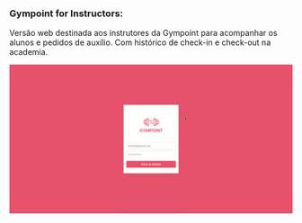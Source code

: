 ### Gympoint for Instructors: 
Versão web destinada aos instrutores da Gympoint para acompanhar os alunos e pedidos de auxílio. Com histórico de check-in e check-out na academia.

![Alt Text](demogym.gif)
